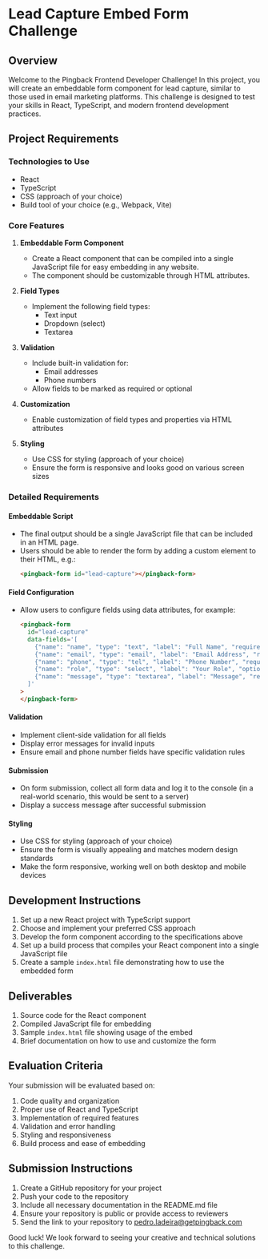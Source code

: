 # Lead Capture Embed Form Challenge

## Overview

Welcome to the Pingback Frontend Developer Challenge! In this project, you will create an embeddable form component for lead capture, similar to those used in email marketing platforms. This challenge is designed to test your skills in React, TypeScript, and modern frontend development practices.

## Project Requirements

### Technologies to Use

- React
- TypeScript
- CSS (approach of your choice)
- Build tool of your choice (e.g., Webpack, Vite)

### Core Features

1. **Embeddable Form Component**

   - Create a React component that can be compiled into a single JavaScript file for easy embedding in any website.
   - The component should be customizable through HTML attributes.

2. **Field Types**

   - Implement the following field types:
     - Text input
     - Dropdown (select)
     - Textarea

3. **Validation**

   - Include built-in validation for:
     - Email addresses
     - Phone numbers
   - Allow fields to be marked as required or optional

4. **Customization**

   - Enable customization of field types and properties via HTML attributes

5. **Styling**
   - Use CSS for styling (approach of your choice)
   - Ensure the form is responsive and looks good on various screen sizes

### Detailed Requirements

#### Embeddable Script

- The final output should be a single JavaScript file that can be included in an HTML page.
- Users should be able to render the form by adding a custom element to their HTML, e.g.:
  ```html
  <pingback-form id="lead-capture"></pingback-form>
  ```

#### Field Configuration

- Allow users to configure fields using data attributes, for example:
  ```html
  <pingback-form
    id="lead-capture"
    data-fields='[
      {"name": "name", "type": "text", "label": "Full Name", "required": true},
      {"name": "email", "type": "email", "label": "Email Address", "required": true},
      {"name": "phone", "type": "tel", "label": "Phone Number", "required": false},
      {"name": "role", "type": "select", "label": "Your Role", "options": ["Developer", "Designer", "Manager"], "required": true},
      {"name": "message", "type": "textarea", "label": "Message", "required": false}
    ]'
  >
  </pingback-form>
  ```

#### Validation

- Implement client-side validation for all fields
- Display error messages for invalid inputs
- Ensure email and phone number fields have specific validation rules

#### Submission

- On form submission, collect all form data and log it to the console (in a real-world scenario, this would be sent to a server)
- Display a success message after successful submission

#### Styling

- Use CSS for styling (approach of your choice)
- Ensure the form is visually appealing and matches modern design standards
- Make the form responsive, working well on both desktop and mobile devices

## Development Instructions

1. Set up a new React project with TypeScript support
2. Choose and implement your preferred CSS approach
3. Develop the form component according to the specifications above
4. Set up a build process that compiles your React component into a single JavaScript file
5. Create a sample `index.html` file demonstrating how to use the embedded form

## Deliverables

1. Source code for the React component
2. Compiled JavaScript file for embedding
3. Sample `index.html` file showing usage of the embed
4. Brief documentation on how to use and customize the form

## Evaluation Criteria

Your submission will be evaluated based on:

1. Code quality and organization
2. Proper use of React and TypeScript
3. Implementation of required features
4. Validation and error handling
5. Styling and responsiveness
6. Build process and ease of embedding

## Submission Instructions

1. Create a GitHub repository for your project
2. Push your code to the repository
3. Include all necessary documentation in the README.md file
4. Ensure your repository is public or provide access to reviewers
5. Send the link to your repository to pedro.ladeira@getpingback.com

Good luck! We look forward to seeing your creative and technical solutions to this challenge.
